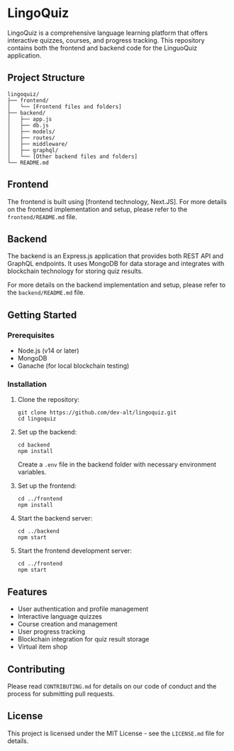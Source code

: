 # LingoQuiz

LingoQuiz is a comprehensive language learning platform that offers interactive quizzes, courses, and progress tracking. This repository contains both the frontend and backend code for the LinguoQuiz application.

## Project Structure

```
lingoquiz/
├── frontend/
│   └── [Frontend files and folders]
├── backend/
│   ├── app.js
│   ├── db.js
│   ├── models/
│   ├── routes/
│   ├── middleware/
│   ├── graphql/
│   └── [Other backend files and folders]
└── README.md
```

## Frontend

The frontend is built using [frontend technology, Next.JS]. For more details on the frontend implementation and setup, please refer to the `frontend/README.md` file.

## Backend

The backend is an Express.js application that provides both REST API and GraphQL endpoints. It uses MongoDB for data storage and integrates with blockchain technology for storing quiz results.

For more details on the backend implementation and setup, please refer to the `backend/README.md` file.

## Getting Started

### Prerequisites

- Node.js (v14 or later)
- MongoDB
- Ganache (for local blockchain testing)

### Installation

1. Clone the repository:
   ```
   git clone https://github.com/dev-alt/lingoquiz.git
   cd lingoquiz
   ```

2. Set up the backend:
   ```
   cd backend
   npm install
   ```
   Create a `.env` file in the backend folder with necessary environment variables.

3. Set up the frontend:
   ```
   cd ../frontend
   npm install
   ```

4. Start the backend server:
   ```
   cd ../backend
   npm start
   ```

5. Start the frontend development server:
   ```
   cd ../frontend
   npm start
   ```

## Features

- User authentication and profile management
- Interactive language quizzes
- Course creation and management
- User progress tracking
- Blockchain integration for quiz result storage
- Virtual item shop

## Contributing

Please read `CONTRIBUTING.md` for details on our code of conduct and the process for submitting pull requests.

## License

This project is licensed under the MIT License - see the `LICENSE.md` file for details.
